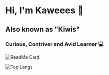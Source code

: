 <h1 style="margin-left: auto; margin-right: auto;">Hi, I'm Kaweees 👋</h1>
<h2 style="margin-left: auto; margin-right: auto;">Also known as "Kiwis"</h5>
<h3 style="margin-left: auto; margin-right: auto;">Curious, Contriver and Avid Learner 💻</h3>

![ReadMe Card](https://github-readme-stats.vercel.app/api?username=Kaweees&show_icons=true&count_private=true&include_all_commits=true&title_color=fff&icon_color=2f96c0&text_color=D8AB4C&bg_color=222222)

![Top Langs](https://github-readme-stats.vercel.app/api/top-langs/?username=Kaweees&title_color=fff&icon_color=2f96c0&text_color=D8AB4C&bg_color=222222)



<!--
Useful Resources:
  - Flag List: https://emojipedia.org/flags/

**Kaweees/Kaweees** is a ✨ _special_ ✨ repository because its `README.md` (this file) appears on your GitHub profile.

Here are some ideas to get you started:

- 🔭 I’m currently working on ...
- 🌱 I’m currently learning ...
- 👯 I’m looking to collaborate on ...
- 🤔 I’m looking for help with ...
- 💬 Ask me about ...
- 📫 How to reach me: ...
- 😄 Pronouns: ...
- ⚡ Fun fact: ...
-->

